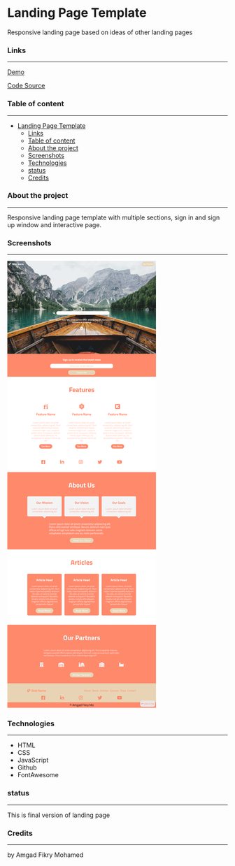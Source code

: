 # Landing Page Template
Responsive landing page based on ideas of other landing pages

### Links
---
[Demo](https://amgadfikry.github.io/Responsive-Landing-Page-orange-template/)

[Code Source](https://github.com/amgadfikry/Responsive-Landing-Page-orange-template)

### Table of content
---

- [Landing Page Template](#landing-page-template)
    - [Links](#links)
    - [Table of content](#table-of-content)
    - [About the project](#about-the-project)
    - [Screenshots](#screenshots)
    - [Technologies](#technologies)
    - [status](#status)
    - [Credits](#credits)

### About the project
---
Responsive landing page template with multiple sections, sign in and sign up window 
and interactive page.

### Screenshots
---
![screenshot](./images/screenshot.png)

### Technologies
---
- HTML
- CSS
- JavaScript
- Github
- FontAwesome

### status
---
This is final version of landing page

### Credits
---
by Amgad Fikry Mohamed
